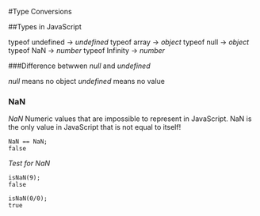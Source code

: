 #Type Conversions

##Types in JavaScript

typeof undefined -> *undefined*
typeof array -> *object*
typeof null -> *object*
typeof NaN -> *number*
typeof Infinity -> *number*

###Difference betwwen *null* and  *undefined* 

*null* means no object
*undefined* means no value

### NaN
*NaN* Numeric values that are impossible to represent in JavaScript.
NaN is the only value in JavaScript that is not equal to itself!
```
NaN == NaN;
false
```

*Test for NaN*
```
isNaN(9);
false
```

```
isNaN(0/0);
true
